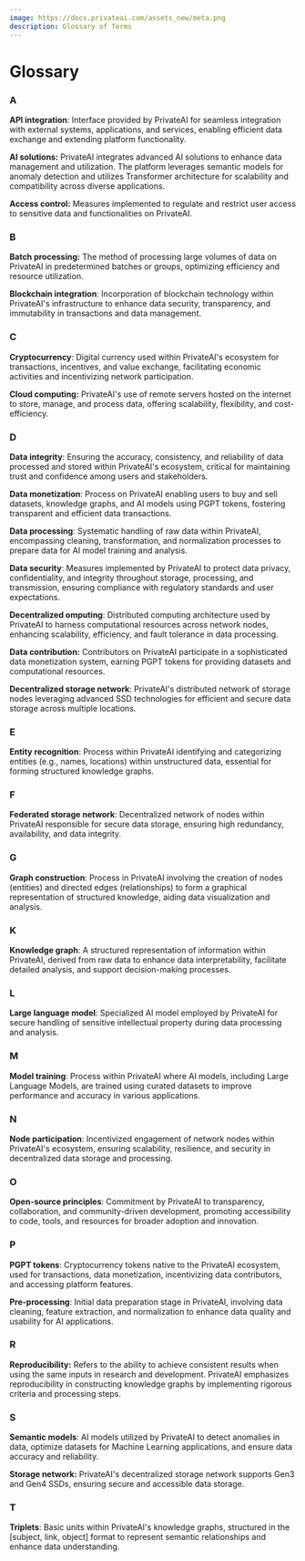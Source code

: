 ```yaml
---
image: https://docs.privateai.com/assets_new/meta.png
description: Glossary of Terms
---
```


# Glossary

### A

**API integration**: Interface provided by PrivateAI for seamless integration with external systems, applications, and services, enabling efficient data exchange and extending platform functionality.

**AI solutions:** PrivateAI integrates advanced AI solutions to enhance data management and utilization. The platform leverages semantic models for anomaly detection and utilizes Transformer architecture for scalability and compatibility across diverse applications.

**Access control:** Measures implemented to regulate and restrict user access to sensitive data and functionalities on PrivateAI.

### B

**Batch processing:** The method of processing large volumes of data on PrivateAI in predetermined batches or groups, optimizing efficiency and resource utilization.

**Blockchain integration**: Incorporation of blockchain technology within PrivateAI's infrastructure to enhance data security, transparency, and immutability in transactions and data management.

### C

**Cryptocurrency**: Digital currency used within PrivateAI's ecosystem for transactions, incentives, and value exchange, facilitating economic activities and incentivizing network participation.

**Cloud computing:** PrivateAI's use of remote servers hosted on the internet to store, manage, and process data, offering scalability, flexibility, and cost-efficiency.

### D

**Data integrity**: Ensuring the accuracy, consistency, and reliability of data processed and stored within PrivateAI's ecosystem, critical for maintaining trust and confidence among users and stakeholders.

**Data monetization**: Process on PrivateAI enabling users to buy and sell datasets, knowledge graphs, and AI models using PGPT tokens, fostering transparent and efficient data transactions.

**Data processing**: Systematic handling of raw data within PrivateAI, encompassing cleaning, transformation, and normalization processes to prepare data for AI model training and analysis.

**Data security**: Measures implemented by PrivateAI to protect data privacy, confidentiality, and integrity throughout storage, processing, and transmission, ensuring compliance with regulatory standards and user expectations.

**Decentralized omputing**: Distributed computing architecture used by PrivateAI to harness computational resources across network nodes, enhancing scalability, efficiency, and fault tolerance in data processing.

**Data contribution:** Contributors on PrivateAI participate in a sophisticated data monetization system, earning PGPT tokens for providing datasets and computational resources.

**Decentralized storage network**: PrivateAI's distributed network of storage nodes leveraging advanced SSD technologies for efficient and secure data storage across multiple locations.

### E

**Entity recognition**: Process within PrivateAI identifying and categorizing entities (e.g., names, locations) within unstructured data, essential for forming structured knowledge graphs.

### F

**Federated storage network**: Decentralized network of nodes within PrivateAI responsible for secure data storage, ensuring high redundancy, availability, and data integrity.

### G

**Graph construction**: Process in PrivateAI involving the creation of nodes (entities) and directed edges (relationships) to form a graphical representation of structured knowledge, aiding data visualization and analysis.

### K

**Knowledge graph**: A structured representation of information within PrivateAI, derived from raw data to enhance data interpretability, facilitate detailed analysis, and support decision-making processes.

### L

**Large language model**: Specialized AI model employed by PrivateAI for secure handling of sensitive intellectual property during data processing and analysis.

### M

**Model training**: Process within PrivateAI where AI models, including Large Language Models, are trained using curated datasets to improve performance and accuracy in various applications.

### N

**Node participation**: Incentivized engagement of network nodes within PrivateAI's ecosystem, ensuring scalability, resilience, and security in decentralized data storage and processing.

### O

**Open-source principles**: Commitment by PrivateAI to transparency, collaboration, and community-driven development, promoting accessibility to code, tools, and resources for broader adoption and innovation.

### P

**PGPT tokens**: Cryptocurrency tokens native to the PrivateAI ecosystem, used for transactions, data monetization, incentivizing data contributors, and accessing platform features.

**Pre-processing**: Initial data preparation stage in PrivateAI, involving data cleaning, feature extraction, and normalization to enhance data quality and usability for AI applications.

### R

**Reproducibility:** Refers to the ability to achieve consistent results when using the same inputs in research and development. PrivateAI emphasizes reproducibility in constructing knowledge graphs by implementing rigorous criteria and processing steps.

### S

**Semantic models**: AI models utilized by PrivateAI to detect anomalies in data, optimize datasets for Machine Learning applications, and ensure data accuracy and reliability.

**Storage network:** PrivateAI's decentralized storage network supports Gen3 and Gen4 SSDs, ensuring secure and accessible data storage.

### T

**Triplets**: Basic units within PrivateAI's knowledge graphs, structured in the \[subject, link, object] format to represent semantic relationships and enhance data understanding.
